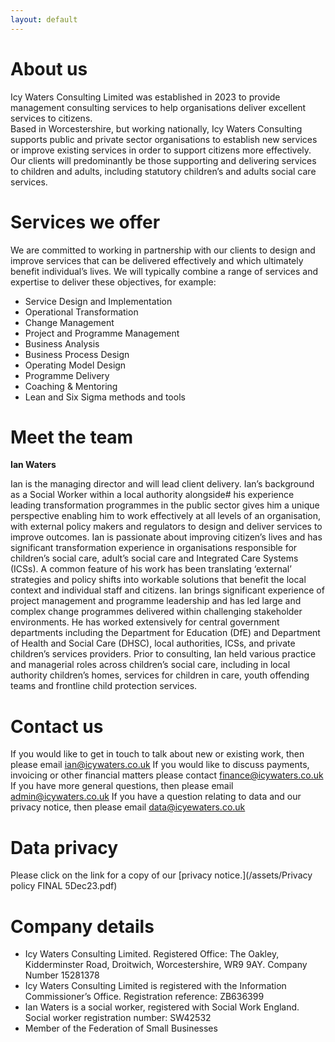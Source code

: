 ```yaml
---
layout: default
---
```


# About us

Icy Waters Consulting Limited was established in 2023 to provide management consulting services to help organisations deliver excellent services to citizens. <br>
Based in Worcestershire, but working nationally, Icy Waters Consulting supports public and private sector organisations to establish new services or improve existing services in order to support citizens more effectively. 
Our clients will predominantly be those supporting and delivering services to children and adults, including statutory children’s and adults social care services.

# Services we offer

We are committed to working in partnership with our clients to design and improve services that can be delivered effectively and which ultimately benefit individual’s lives.
We will typically combine a range of services and expertise to deliver these objectives, for example:

* Service Design and Implementation
* Operational Transformation
* Change Management
* Project and Programme Management
* Business Analysis
* Business Process Design
* Operating Model Design
* Programme Delivery
* Coaching & Mentoring
* Lean and Six Sigma methods and tools

# Meet the team

 **Ian Waters**

Ian is the managing director and will lead client delivery.
Ian’s background as a Social Worker within a local authority alongside# his experience leading transformation programmes in the public sector gives him a unique perspective enabling him to work effectively at all levels of an organisation, with external policy makers and regulators to design and deliver services to improve outcomes. 
Ian is passionate about improving citizen’s lives and has significant transformation experience in organisations responsible for children’s social care, adult’s social care and Integrated Care Systems (ICSs). A common feature of his work has been translating ‘external’ strategies and policy shifts into workable solutions that benefit the local context and individual staff and citizens. 
Ian brings significant experience of project management and programme leadership and has led large and complex change programmes delivered within challenging stakeholder environments. He has worked extensively for central government departments including the Department for Education (DfE) and Department of Health and Social Care (DHSC), local authorities, ICSs, and private children’s services providers. 
Prior to consulting, Ian held various practice and managerial roles across children’s social care, including in local authority children’s homes, services for children in care, youth offending teams and frontline child protection services. 

# Contact us

If you would like to get in touch to talk about new or existing work, then please email ian@icywaters.co.uk
If you would like to discuss payments, invoicing or other financial matters please contact finance@icywaters.co.uk
If you have more general questions, then please email admin@icywaters.co.uk
If you have a question relating to data and our privacy notice, then please email data@icyewaters.co.uk

# Data privacy

Please click on the link for a copy of our [privacy notice.](/assets/Privacy policy FINAL 5Dec23.pdf)

# Company details

- Icy Waters Consulting Limited. Registered Office: The Oakley, Kidderminster Road, Droitwich, Worcestershire, WR9 9AY. Company Number 15281378
- Icy Waters Consulting Limited is registered with the Information Commissioner’s Office. Registration reference: ZB636399
- Ian Waters is a social worker, registered with Social Work England. Social worker registration number: SW42532
- Member of the Federation of Small Businesses
